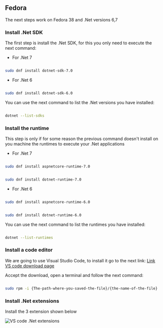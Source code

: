 ## Fedora

The next steps work on Fedora 38 and .Net versions 6,7

### Install .Net SDK

The first step is install the .Net SDK, for this you only need to execute the next command:

- For .Net 7

```bash

sudo dnf install dotnet-sdk-7.0

```

- For .Net 6

```bash

sudo dnf install dotnet-sdk-6.0

```

You can use the next command to list the .Net versions you have installed:

```bash

dotnet --list-sdks

```

### Install the runtime

This step is only if for some reason the previous command doesn't install on you machine the runtimes to execute your .Net applications

- For .Net 7

```bash

sudo dnf install aspnetcore-runtime-7.0

```

```bash

sudo dnf install dotnet-runtime-7.0

```

- For .Net 6

```bash

sudo dnf install aspnetcore-runtime-6.0

```


```bash

sudo dnf install dotnet-runtime-6.0

```

You can use the next command to list the runtimes you have installed:

```bash

dotnet --list-runtimes

```

### Install a code editor

We are going to use Visual Studio Code, to install it go to the next link: 
[Link VS code download page ](https://code.visualstudio.com/docs/?dv=linux64_rpm)

Accept the download, open a terminal and follow the next command:

```bash

sudo rpm -i {The-path-where-you-saved-the-file}/{the-name-of-the-file}.rpm

```

### Install .Net extensions

Install the 3 extension shown below

![VS code .Net extensions](assets/Environment_Setup/extensions.png)